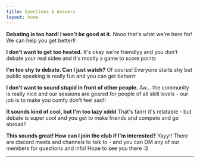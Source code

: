 ```yaml
---
title: Questions & Answers
layout: home
---
```


**Debating is too hard! I won't be good at it.**
Nooo that's what we're here for! We can help you get better!!

**I don't want to get too heated.**
It's okay we're friendlyy and you don't debate your real sidee and it's mostly a game to score points

**I'm too shy to debate. Can I just watch?**
Of course! Everyone starts shy but public speaking is really fun and you can get betterrr

**I don't want to sound stupid in front of other people.**
Aw... the community is really nice and our sessions are geared for people of all skill levels - our job is to make you comfy don't feel sad!!

**It sounds kind of cool, but I'm too lazy xddd**
That's fairrr it's relatable - but debate is super cool and you get to make friends and compete and go abroad!!

**This sounds great! How can I join the club if I'm interested?**
Yayy!! There are discord meets and channels to talk to - and you can DM any of our members for questions and info! Hope to see you there :3

----

[Just the Docs]: https://just-the-docs.github.io/just-the-docs/
[GitHub Pages]: https://docs.github.com/en/pages
[README]: https://github.com/just-the-docs/just-the-docs-template/blob/main/README.md
[Jekyll]: https://jekyllrb.com
[GitHub Pages / Actions workflow]: https://github.blog/changelog/2022-07-27-github-pages-custom-github-actions-workflows-beta/
[use this template]: https://github.com/just-the-docs/just-the-docs-template/generate
